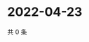 # 2022-04-23

共 0 条

<!-- BEGIN WEIBO -->
<!-- 最后更新时间 Sat Apr 23 2022 21:23:02 GMT+0800 (China Standard Time) -->

<!-- END WEIBO -->
